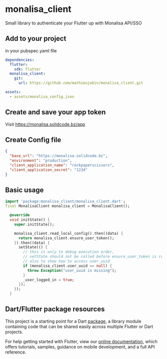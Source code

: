 # monalisa_client

Small library to authenticate your Flutter up with Monalisa API/SSO

## Add to your project

in your pubspec.yaml file
```yaml
dependencies:
  flutter:
    sdk: flutter
  monalisa_client:
    git:
      url: https://github.com/mathieujobin/monalisa_client.git

assets:
  - assets/monalisa_config.json
```

## Create and save your app token

Visit https://monalisa.solidcode.bz/app

## Create Config file

```json
{
  "base_url": "https://monalisa.solidcode.bz",
  "environment": "production",
  "client_application_name": "rockpaperscissors",
  "client_application_secret": "1234"
}
```

## Basic usage

```dart
import 'package:monalisa_client/monalisa_client.dart';
final MonalisaClient monalisa_client = MonalisaClient();

  @override
  void initState() {
    super.initState();

    monalisa_client.read_local_config().then((data) {
      return monalisa_client.ensure_user_token();
    }).then((data) {
      setState(() {
        // this is only to debug execution order,
        // setState should not be called before ensure_user_token is completed.
        // also to show how to access user_uuid
        if (monalisa_client.user_uuid == null) {
          throw Exception("user_uuid is missing");
        }
        _user_logged_in = true;
      });
    });
  }
```

## Dart/Flutter package resources

This project is a starting point for a Dart
[package](https://flutter.dev/developing-packages/),
a library module containing code that can be shared easily across
multiple Flutter or Dart projects.

For help getting started with Flutter, view our 
[online documentation](https://flutter.dev/docs), which offers tutorials, 
samples, guidance on mobile development, and a full API reference.
